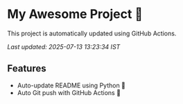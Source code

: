 # My Awesome Project 🚀

This project is automatically updated using GitHub Actions.

_Last updated: 2025-07-13 13:23:34 IST_

## Features
- Auto-update README using Python 🐍
- Auto Git push with GitHub Actions 🤖
